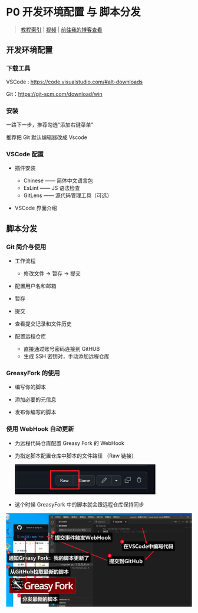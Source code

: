 # P0 开发环境配置 与 脚本分发

> [教程索引](../README.md) | [视频](https://www.bilibili.com/video/BV1Da411Z7s7) | [前往我的博客查看](https://blog.chrxw.com/archives/2022/08/01/1674.html)

## 开发环境配置

### 下载工具

VSCode : https://code.visualstudio.com/#alt-downloads

Git：https://git-scm.com/download/win

### 安装

一路下一步，推荐勾选“添加右键菜单”

推荐把 Git 默认编辑器改成 Vscode

### VSCode 配置

- 插件安装

  - Chinese —— 简体中文语言包
  - EsLint —— JS 语法检查
  - GitLens —— 源代码管理工具（可选）

- VSCode 界面介绍

## 脚本分发

### Git 简介与使用

- 工作流程

  - 修改文件 -> 暂存 -> 提交

- 配置用户名和邮箱
- 暂存
- 提交
- 查看提交记录和文件历史
- 配置远程仓库
  - 直接通过账号密码连接到 GitHUB
  - 生成 SSH 密钥对，手动添加远程仓库

### GreasyFork 的使用

- 编写你的脚本

- 添加必要的元信息

- 发布你编写的脚本

### 使用 WebHook 自动更新

- 为远程代码仓库配置 Greasy Fork 的 WebHook

- 为指定脚本配置仓库中脚本的文件路径 （Raw 链接）

  ![image-20220731234855234](imgs\image-20220731234855234.png)

- 这个时候 GreasyFork 中的脚本就会跟远程仓库保持同步

![image-20211231200738470](imgs\image-20211231200738470.png)

